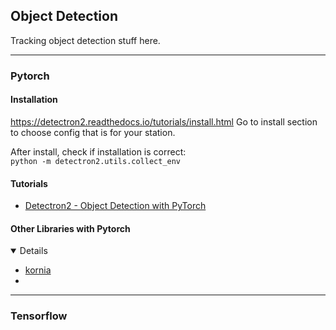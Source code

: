 ## Object Detection

Tracking object detection stuff here.

---
### Pytorch

#### Installation
https://detectron2.readthedocs.io/tutorials/install.html
Go to install section to choose config that is for your station.

After install, check if installation is correct:  
`python -m detectron2.utils.collect_env`

#### Tutorials
- [Detectron2 - Object Detection with PyTorch](https://gilberttanner.com/blog/detectron-2-object-detection-with-pytorch)  

#### Other Libraries with Pytorch
<details open>  

- [kornia](https://github.com/kornia/kornia?fbclid=IwAR1vyeowy1c3jEaecN4ey_Pr4xOHPo3Og7KdZkCg8LmAizIxz1BrgTchBXY)
- []()
</details>

---
### Tensorflow

